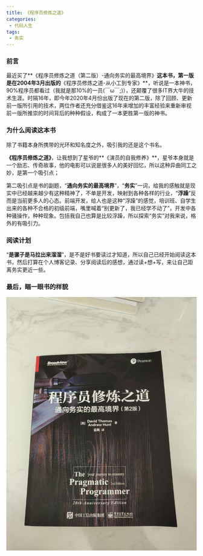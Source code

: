 ```yaml
---
title: 《程序员修炼之道》
categories:
 - 代码人生
tags:
 - 务实
---
```


### 前言

最近买了**《程序员修炼之道（第二版）-通向务实的最高境界》**这本书，第一版是在2004年3月出版的**《程序员修炼之道-从小工到专家》**，听说是一本神书，90%程序员都看过（我就是那10%的一员(￣ω￣;)），还颠覆了很多IT界大牛的技术生涯。时隔16年，即今年2020年4月份出版了现在的第二版，除了回顾、更新前一版所引用的技术，两位作者还充分借鉴这16年来增加的丰富经验来重新审视前一版所推崇的时间背后的种种假设，构成了一本更胜第一版的神书。

<!-- more -->

### 为什么阅读这本书

除了书籍本身所携带的光环和知名度之外，吸引我的还是这个书名。

**《程序员修炼之道》**，让我想到了星爷的**《演员的自我修养》**，星爷本身就是一个励志、传奇故事，他的电影可以说是很多人的美好回忆，所以这种异曲同工之妙，是第一个吸引点；

第二吸引点是书的副题，“**通向务实的最高境界**”，“**务实**”一词，给我的感触就是现实中已经越来越少有这种精神了，不单是开发，映射到各种各样的行业，“**浮躁**”反而是当前更多人的心态。前端开发，给人也是这种“浮躁”的感觉，培训班、自学生出来的各种不合格的初级前端，嘴里喊着“别更新了，我已经学不动了”，开发中各种骚操作，种种现象。包括我自己也算是比较浮躁，所以探索“务实”对我来说，格外的有吸引力。

### 阅读计划

“**是骡子是马拉出来溜溜**”，是不是好书要读过才知道，所以自己已经开始阅读这本书，然后打算在个人博客记录、分享阅读后的感想，通过读+想+写，来让自己距离务实更近一些。

### 最后，瞄一眼书的样貌

![《程序员修炼之道第二版》](/images/book.jpg)